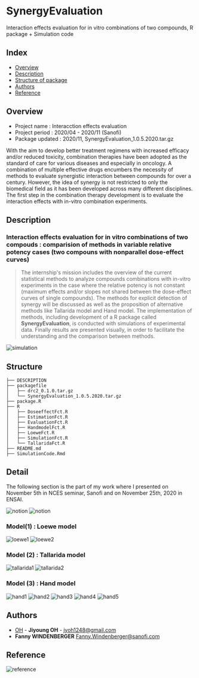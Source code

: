 # SynergyEvaluation
Interaction effects evaluation for in vitro combinations of two compounds, R package + Simulation code

## Index
  - [Overview](#Overview) 
  - [Description](#Description) 
  - [Structure of package](#Structure)
  - [Authors](#Authors)
  - [Reference](#Reference)

## Overview
- Project name : Interacction effects evaluation
- Project period : 2020/04 - 2020/11 (Sanofi)
- Package updated : 2020/11, SynergyEvaluation_1.0.5.2020.tar.gz


With the aim to develop better treatment regimens with increased efficacy and/or reduced toxicity, combination therapies have been adopted as the standard of care for various diseases and especially in oncology. A combination of multiple effective drugs encumbers the necessity of methods to evaluate synergistic interaction between compounds for over a century. However, the idea of synergy is not restricted to only the biomedical field as it has been developed across many different disciplines. The first step in the combination therapy development is to evaluate the interaction effects with in-vitro combination experiments.


## Description

### Interaction effects evaluation for in vitro combinations of two compouds : comparision of methods in variable relative potency cases (two compouns with nonparallel dose-effect curves)


> The internship's mission includes the overview of the current statistical methods to analyze compounds combinations with in-vitro experiments in the case where the relative potency is not constant (maximum effects and/or slopes not shared between the dose-effect curves of single compounds). The methods for explicit detection of synergy will be discussed as well as the proposition of alternative methods like Tallarida model and Hand model. The implementation of methods, including development of a R package called **SynergyEvaluation**, is conducted with simulations of experimental data. Finally results are presented visually, in order to facilitate the understanding and the comparison between methods.

![simulation](/source/simulation.png)


## Structure
```
├── DESCRIPTION
├── packagefile
│   ├── drc2_0.1.0.tar.gz
│   └── SynergyEvaluation_1.0.5.2020.tar.gz
├── package.R
├── R
│   ├── DoseeffectFct.R
│   ├── EstimationFct.R
│   ├── EvaluationFct.R
│   ├── HandmodelFct.R
│   ├── LoeweFct.R
│   ├── SimulationFct.R
│   └── TallaridaFct.R
├── README.md
├── SimulationCode.Rmd
```

## Detail

The following section is the part of my work where I presented on November 5th in NCES seminar, Sanofi and on November 25th, 2020 in ENSAI. 

![notion](/source/notion0.png)
![notion](/source/notion.png)

### Model(1) : Loewe model

![loewe1](/source/loewe1.png)
![loewe2](/source/loewe2.png)

### Model (2) : Tallarida model

![tallarida1](/source/tallarida1.png)
![tallarida2](/source/tallarida2.png)


### Model (3) : Hand model


![hand1](/source/hand1.png)
![hand2](/source/hand2.png)
![hand3](/source/hand3.png)
![hand4](/source/hand4.png)
![hand5](/source/hand5.png)


## Authors
  - [OH](https://github.com/jyoh1248) - **Jiyoung OH** - <jyoh1248@gmail.com>
  - **Fanny WINDENBERGER** <Fanny.Windenberger@sanofi.com>

## Reference    
![reference](/source/reference.png)
